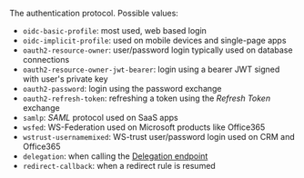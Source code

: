 The authentication protocol. Possible values:
- `oidc-basic-profile`: most used, web based login
- `oidc-implicit-profile`: used on mobile devices and single-page apps
- `oauth2-resource-owner`: user/password login typically used on database connections
- `oauth2-resource-owner-jwt-bearer`: login using a bearer JWT signed with user's private key
- `oauth2-password`: login using the password exchange
- `oauth2-refresh-token`: refreshing a token using the <dfn data-key="refresh-token">Refresh Token</dfn> exchange
- `samlp`: <dfn data-key="security-assertion-markup-language">SAML</dfn> protocol used on SaaS apps
- `wsfed`: WS-Federation used on Microsoft products like Office365
- `wstrust-usernamemixed`: WS-trust user/password login used on CRM and Office365
- `delegation`: when calling the [Delegation endpoint](/api/authentication#delegation)
- `redirect-callback`: when a redirect rule is resumed
